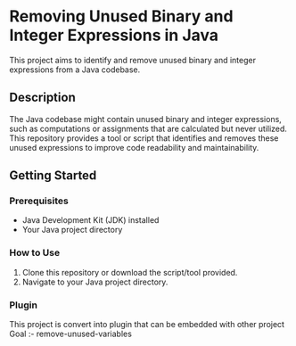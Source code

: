 # Removing Unused Binary and Integer Expressions in Java

This project aims to identify and remove unused binary and integer expressions from a Java codebase.

## Description

The Java codebase might contain unused binary and integer expressions, such as computations or assignments that are calculated but never utilized. This repository provides a tool or script that identifies and removes these unused expressions to improve code readability and maintainability.

## Getting Started

### Prerequisites

- Java Development Kit (JDK) installed
- Your Java project directory

### How to Use

1. Clone this repository or download the script/tool provided.
2. Navigate to your Java project directory.

### Plugin
This project is convert into plugin that can be embedded with other project 
Goal :- remove-unused-variables
